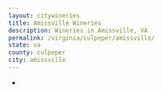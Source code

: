 ```yaml
---
layout: citywineries
title: Amissville Wineries
description: Wineries in Amissville, VA
permalink: /virginia/culpeper/amissville/
state: va
county: culpeper
city: amissville
---
```

-
